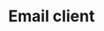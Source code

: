 # Email client

<div style="width:100%;height:100%;padding-bottom:6em;display:flex;justify-content:flex-end;">
  <p style="text-align: center;margin-top:auto;">By Augustinas Jokubauskas 2018</p>
</div>

---

## Document introduction

Email is considered as a medium that provides maximum reach for minimal investment and has served as an essential element of many marketing campaigns across all industries. Especially now, when more people than ever are getting access to internet. As developers we want the email clients to be easy and comfortable to use, but how do we do that?

### Solution

By using ethnomethodology and field work to observe paper mail handling workflow at home to get the insight of human behaviour in dealing with mail. Paper mail can differ from home to home, so we will be observing behaviours to determine, what functionality does our email client require. We will also be using the data collected by Richard Harper and his book "Inside the Smart Home"

---

## Informal requirements report

### The common approach to handling mail at home

Mail arrives at a delivery point

> Our client needs to have an entry point which the emails will be sent to. Always has to be one and all users should have access to it.

Mail is collected and placed to a shared space

> Our client needs a shared space which users have access to and can sort the mail that was directed to the house or to a specific user. Also directed mail can not be open by anyone else than the specified receiver, which means the system needs an authentication system

Mail is sorted and spam is gotten rid of

> Our client should be able to show visual queues for emails, so that obvious spam letter can be gotten rid of and mail can be sorted into relative groups based on importance. Users should also be able to assign letters to other users.

Mail is viewed by the receiver in private

> Our client should allow for separate user accounts which have unique identifications for storing emails, so that privacy is maintained.

---

Mail that does not require immediate action is placed somewhere where it can be dealt with later on

> Our client needs to be able to make reminders about mail and allow users to set dates when to be reminded of the mail

Mail that does not require to be dealt with is put away

> Our client should allow users to move email into long term storage, where it would not interfere with new incoming email

Mail that is unique (birthday, holiday, thank you cards etc. )

> Our client should allow users to create email storage groups for separating email.

---

### Findings by Richard Harper

Small scale survey has shown that women will share up to 57 per cent of the letters addressed to them (this includes all types of letters from personal to direct mail)

> Our client should allow to share email contents between users.

Parents will not only sift out what they believe their children should or should not receive; sometimes they will ensure that their children know that this is being done

> Our client should be able to handle priveleges and permissions, so that some users can view all of the email and send it out to other users

Sharing may be supported in a sequential process with e-mail,when for example, a mother and child take turns with a screen. Alternatively, email can be shared concurrently, with various members of the household having their own screens in various places.

> Our client should be accessible from multiple devices and be able to read different data in parallel.

Imagine a scenario where an organisation using paper-mail recognises that some types of information or product offering should be sent to the household, rather than to some particular person within a household.

> Our client should have a house address, which can accept all incomming mail, that then can be further spread out

---

### Additional improvements

The household can receive a lot of spam mail. And it needs to be dealth with

> Out system should allow users to tag mail senders as spam, so the mail can be filtered out

---

## Functional requirements of the system

| ID      |                                          Requirement                                           |
| ------- | :--------------------------------------------------------------------------------------------: |
| FREQ-1  |    System should have an entry point (email address) for all letters sent to house address     |
| FREQ-2  |                    All users should have access to systems collection point                    |
| FREQ-3  |          System should have a visual interface, where all emails should be displayed           |
| FREQ-4  | System should have user system, where people can register with their name,surname and password |
| FREQ-5  |                   System should only the recipients of the email to open it                    |
| FREQ-6  |                    System should allow users to assign email to other users                    |
| FREQ-7  |                 System should allow openning email that was sent to the house                  |
| FREQ-8  |                              System should allow to delete emails                              |
| FREQ-9  |                 System should allow to preview contents of email sent to house                 |
| FREQ-10 |                  System should should have a grouping system for house email                   |
| FREQ-10 |          System should should allow users to access their email from multiple devices          |
| FREQ-11 |                      System should be able to set reminders about emails                       |
| FREQ-12 |                        System should have long term storage for emails                         |
| FREQ-13 |                           System should have ability to group emails                           |
| FREQ-14 |                   System should allow users to share emails with other users                   |
| FREQ-15 |                            System should have a permissions system                             |
| FREQ-16 |       System should allow users to monitor incomming mail if they have right permissions       |
| FREQ-17 |                    System should allow multiple users to use system at once                    |

---

## Non-functional requirements of the system

| ID      |                                           Requirement                                            |
| ------- | :----------------------------------------------------------------------------------------------: |
| NFREQ-1 |     System must have one server that can handle incomming emails without loosing any of them     |
| NFREQ-2 |       System must host one authentication server that can store data of more than 7 users        |
| NFREQ-3 | System shall have a visual interface that users can interact with with no grater than 1s latency |
| NFREQ-4 |                         System must support more than 7 concurrent users                         |
| NFREQ-5 |   All incomming emails should take no longer than 5 minutes to appear on the visual interface    |
| NFREQ-6 |           System should be able to store long term store emails for at least 2 months            |
| NFREQ-7 |       System should be able to load back up after going down in no longer than 10 minutes        |

---

## System overview

![Alt Text](./images/system_context_diagram.png "Context diagram")

---

## Formal description of the system behaviour

![Alt Text](./images/System_activity_diagram.png "Activity diagram")

![Alt Text](./images/sequence_diag.png "Activity diagram")

---

## Examples of system usage

* A person living in a house receives an email, he loooks at the master email client to see that it just contains some spam for a local dealership, person deletes the email.

* A person living in a house receives an email, he finds out that it's a greeting from his aunt, he moves it to notice board, so everyone can see it.

* A person living in a house receives an email, he finds out that it's a personal phone bill, so he moves the email to his own account.
